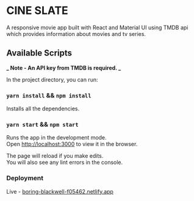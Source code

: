# CINE SLATE

A responsive movie app built with React and Material UI using TMDB api which provides information about movies and tv series.

## Available Scripts

**_ Note - An API key from TMDB is required. _**

In the project directory, you can run:

### `yarn install` && `npm install`

Installs all the dependencies.

### `yarn start` && `npm start`

Runs the app in the development mode.\
Open [http://localhost:3000](http://localhost:3000) to view it in the browser.

The page will reload if you make edits.\
You will also see any lint errors in the console.

### Deployment

Live - [boring-blackwell-f05462.netlify.app](boring-blackwell-f05462.netlify.app)
